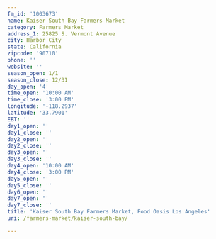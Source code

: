 ```yaml
---
fm_id: '1003673'
name: Kaiser South Bay Farmers Market
category: Farmers Market
address_1: 25825 S. Vermont Avenue
city: Harbor City
state: California
zipcode: '90710'
phone: ''
website: ''
season_open: 1/1
season_close: 12/31
day_open: '4'
time_open: '10:00 AM'
time_close: '3:00 PM'
longitude: '-118.2937'
latitude: '33.7901'
EBT: ''
day1_open: ''
day1_close: ''
day2_open: ''
day2_close: ''
day3_open: ''
day3_close: ''
day4_open: '10:00 AM'
day4_close: '3:00 PM'
day5_open: ''
day5_close: ''
day6_open: ''
day7_open: ''
day7_close: ''
title: 'Kaiser South Bay Farmers Market, Food Oasis Los Angeles'
uri: /farmers-market/kaiser-south-bay/

---
```

